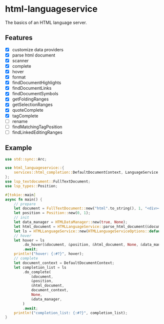 # html-languageservice

The basics of an HTML language server.

## Features

- [x] customize data providers
- [x] parse html document
- [x] scanner
- [x] complete
- [x] hover
- [x] format
- [x] findDocumentHighlights
- [x] findDocumentLinks
- [x] findDocumentSymbols
- [x] getFoldingRanges
- [x] getSelectionRanges
- [x] quoteComplete
- [x] tagComplete
- [ ] rename
- [ ] findMatchingTagPosition
- [ ] findLinkedEditingRanges

## Example

```rust
use std::sync::Arc;

use html_languageservice::{
    services::html_completion::DefaultDocumentContext, LanguageService, LanguageServiceOptions,
};
use lsp_textdocument::FullTextDocument;
use lsp_types::Position;

#[tokio::main]
async fn main() {
    // prepare
    let document = FullTextDocument::new("html".to_string(), 1, "<div></div>".to_string());
    let position = Position::new(0, 1);
    // init
    let data_manager = HTMLDataManager::new(true, None);
    let html_document = HTMLLanguageService::parse_html_document(&document, &data_manager);
    let ls = HTMLLanguageService::new(HTMLLanguageServiceOptions::default());
    // hover
    let hover = ls
        .do_hover(&document, &position, &html_document, None, &data_manager)
        .await;
    println!("hover: {:#?}", hover);
    // complete
    let document_context = DefaultDocumentContext;
    let completion_list = ls
        .do_complete(
            &document,
            &position,
            &html_document,
            document_context,
            None,
            &data_manager,
        )
        .await;
    println!("completion_list: {:#?}", completion_list);
}
```
